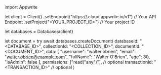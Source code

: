 import Appwrite

let client = Client()
    .setEndpoint("https://<REGION>.cloud.appwrite.io/v1") // Your API Endpoint
    .setProject("<YOUR_PROJECT_ID>") // Your project ID

let databases = Databases(client)

let document = try await databases.createDocument(
    databaseId: "<DATABASE_ID>",
    collectionId: "<COLLECTION_ID>",
    documentId: "<DOCUMENT_ID>",
    data: [
        "username": "walter.obrien",
        "email": "walter.obrien@example.com",
        "fullName": "Walter O'Brien",
        "age": 30,
        "isAdmin": false
    ],
    permissions: ["read("any")"], // optional
    transactionId: "<TRANSACTION_ID>" // optional
)

